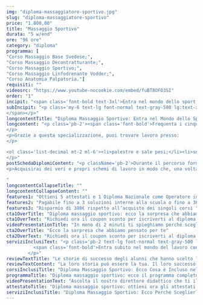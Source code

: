 ```yaml
---
img: "diploma-massaggiatore-sportivo.jpg"
slug: "diploma-massaggiatore-sportivo"
price: "1.800,00"
title: "Massaggio Sportivo"
durata: "5 w/end"
ore: "96 ore"
category: "diploma"
programma: [
"Corso Massaggio Base Svedese;",
"Corso Massaggio Decontratturante;",
"Corso Massaggio Sportivo;",
"Corso Massaggio Linfodrenante Vodder;",
"Corso Anatomia Palpatoria."]
requisiti: ""
videosrc: "https://www.youtube-nocookie.com/embed/fuBT8OFO3SI"
order: "1"
incipit: "<span class='font-bold text-3xl'>Entra nel mondo dello sport con il nostro Diploma di Operatore in massaggio sportivo."
subIncipit: "<p class='my-6 text-lg font-normal text-gray-500 lg:text-xl sm:px-16 xl:px-48 text-center'><span class='font-bold'>Cinque corsi ideati e studiati per te che hai la passione per lo sport e il massaggio</span>.<span class='block my-2'><span class='font-bold'>Cinque corsi che ti daranno tutta la formazione</span> e le competenze di cui hai bisogno <span class='font-bold'>per poter seguire gli sportivi in ogni loro sfida</span>.</span> <span class='block my-2'>Cosa aspetti? <span class='font-bold'>Scopri subito cos’è incluso nella nostra offerta formativa del diploma massaggio sportivo</span>. 
</span></p>"
longcontentTitle: "Diploma Massaggio Sportivo: Entra nel Mondo dello Sport Grazie Ai Nostri Corsi"            
longcontent: "<p class='pb-2'><span class='font-bold'>Frequenta i cinque corsi fondamentali per entrare nel mondo dello sport</span>. Impara tutto ciò di cui hai bisogno per trattare correttamente e in ogni occasione ogni esigenza dello sportivo. <span class='font-bold'>Specializzati in ciò che hai sempre amato per assistere gli atleti e trovare impiego in un settore in costante crescita come quello dello sport.</span> 
</p> 
<p>Grazie a questa specializzazione, puoi trovare lavoro presso: 
</p>

<ol class='list-decimal mt-2 ml-6'><li>palestre e sale pesi;</li><li>squadre sportive;</li><li>piscine</li><li>centri sportivi</li></ol><p class='mt-2'>Nonché decidere di seguire atleti professionisti. 
</p>"
postSchedaDiplomiContent: "<p className='pb-2'>Durante il percorso formativo costituito da questi 5 corsi imparerai tutte le tecniche di massaggio studiate apposta per massimizzare la prestazione sportiva pre, infra e post gara.</p>
<p>Acquisirai dei veri e propri schemi di lavoro in modo che, una volta terminato il percorso, potrai praticare in totale autonomia tutte le tecniche acquisite.</p>
 
"
longcontentCollapseTitle: ""
longcontentCollapseContent: ""
features1: "Ottieni 5 attestati e 1 Diploma Nazionale come Operatore in massaggio sportivo"
features2: "Pagabile fino a 3 soluzioni interne alla scuola o fino a 36 rate con finanziaria convenzionata "
features3: "Risparmio di 380€ rispetto all’acquisto dei singoli corsi "  
cta1OverTitle: "Diploma massaggio sportivo: ecco la sorpresa che abbiamo pensato per te"
cta1OverText: "Richiedi ora il coupon sconto per iscriverti al diploma di operatore in massaggio sportivo"
videoPresentationTitle: "In meno di 2 minuti ti spieghiamo perché scegliere il Diploma Nazionale di Operatore in Massaggio Sportivo"
cta2OverTitle: "Ecco la sorpresa che abbiamo pensato per te"
cta2OverText: "Richiedi ora il coupon sconto per iscriverti al diploma di operatore in massaggio sportivo"
serviziInclusiText: "<p class='pb-2 text-lg font-normal text-gray-500 lg:text-xl sm:px-16 lg:px-48 text-justify'>
          <span class='font-bold'>Entra subito nel mondo del lavoro con il Diploma di Operatore in Massaggio Sportivo. Cinque corsi di formazione</span> che ti daranno tutte le tecniche e competenze <span class='font-bold'>per poter eseguire i massaggi e i trattamenti più richiesti dagli atleti e dagli sportivi</span>. Cosa aspetti? <span class='font-bold'>Contattaci subito per iscriverti al nostro percorso formativo</span>.
        </p>"
reviewTextTitle: "Le storie di successo degli alunni che hanno scelto la nostra scuola di massaggio"        
reviewTextContent: "La loro storia può essere la tua. Il loro successo puoi ottenerlo anche tu.<span class='block py-2'>Cosa aspetti? Scegli anche tu di essere finalmente felice del lavoro che scegli.</span>" 
corsiInclusiTitle: "Diploma Massaggio Sportivo: Ecco Cosa è Incluso nella Nostra Offerta Formativa"   
programmaTitle: "Diploma massaggio sportivo: ecco il programma completo" 
videoPresentationText: "Ascolta il nostro direttore didattico che ti illustra i vantaggi di scegliere i nostri corsi per conseguire il diploma massaggio sportivo." 
attestatoTitle: "Diploma massaggio sportivo: ottieni ora gli attestati di specializzazione" 
serviziInclusiTitle: "Diploma Massaggio Sportivo: Ecco Perché Sceglierlo"   
---
```

